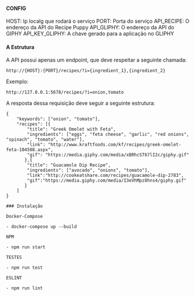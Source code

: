 #### CONFIG
HOST: Ip localg que rodará o serviço
PORT: Porta do serviço
API_RECIPE: O endereço da API do Recipe Puppy
API_GLIPHY: O endereço da API do GIPHY
API_KEY_GLIPHY: A chave gerado para a aplicação no GLIPHY

#### A Estrutura

A API possui apenas um endpoint, que deve respeitar a seguinte chamada:

`http://{HOST}:{PORT}/recipes/?i={ingredient_1},{ingredient_2}`

Exemplo:

`http://127.0.0.1:5678/recipes/?i=onion,tomato`


A resposta dessa requisição deve seguir a seguinte estrutura:

```
{
	"keywords": ["onion", "tomato"],
	"recipes": [{
		"title": "Greek Omelet with Feta",
		"ingredients": ["eggs", "feta cheese", "garlic", "red onions", "spinach", "tomato", "water"],
		"link": "http://www.kraftfoods.com/kf/recipes/greek-omelet-feta-104508.aspx",
		"gif": "https://media.giphy.com/media/xBRhcST67lI2c/giphy.gif"
	   },{
		"title": "Guacamole Dip Recipe",
		"ingredients": ["avocado", "onions", "tomato"],
		"link":"http://cookeatshare.com/recipes/guacamole-dip-2783",
		"gif":"https://media.giphy.com/media/I3eVhMpz8hns4/giphy.gif"
	   }
	]
}

### Instalação

Docker-Compose

- docker-compose up --build 

NPM

- npm run start

TESTES

- npm run test

ESLINT

- npm run lint
